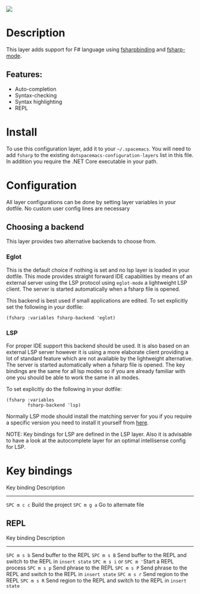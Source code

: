 ![](img/fsharp.png)

Description
===========

This layer adds support for F\# language using
[fsharpbinding](https://github.com/fsharp/fsharpbinding) and
[fsharp-mode](https://github.com/fsharp/fsharpbinding).

Features:
---------

-   Auto-completion
-   Syntax-checking
-   Syntax highlighting
-   REPL

Install
=======

To use this configuration layer, add it to your `~/.spacemacs`. You will
need to add `fsharp` to the existing `dotspacemacs-configuration-layers`
list in this file. In addition you require the .NET Core executable in
your path.

Configuration
=============

All layer configurations can be done by setting layer variables in your
dotfile. No custom user config lines are necessary

Choosing a backend
------------------

This layer provides two alternative backends to choose from.

### Eglot

This is the default choice if nothing is set and no lsp layer is loaded
in your dotfile. This mode provides straight forward IDE capabilities by
means of an external server using the LSP protocol using `eglot-mode` a
lightweight LSP client. The server is started automatically when a
fsharp file is opened.

This backend is best used if small applications are edited. To set
explicitly set the following in your dotfile:

``` {.commonlisp org-language="emacs-lisp"}
(fsharp :variables fsharp-backend 'eglot)
```

### LSP

For proper IDE support this backend should be used. It is also based on
an external LSP server however it is using a more elaborate client
providing a lot of standard feature which are not available by the
lightweight alternative. The server is started automatically when a
fsharp file is opened. The key bindings are the same for all lsp modes
so if you are already familiar with one you should be able to work the
same in all modes.

To set explicitly do the following in your dotfile:

``` {.commonlisp org-language="emacs-lisp"}
(fsharp :variables
        fsharp-backend 'lsp)
```

Normally LSP mode should install the matching server for you if you
require a specific version you need to install it yourself from
[here](https://github.com/fsharp/FsAutoComplete).

NOTE: Key bindings for LSP are defined in the LSP layer. Also it is
advisable to have a look at the autocomplete layer for an optimal
intellisense config for LSP.

Key bindings
============

  Key binding   Description
  ------------- ----------------------
  `SPC m c c`   Build the project
  `SPC m g a`   Go to alternate file

REPL
----

  Key binding                 Description
  --------------------------- ------------------------------------------------------------------
  `SPC m s b`                 Send buffer to the REPL
  `SPC m s B`                 Send buffer to the REPL and switch to the REPL in `insert state`
  `SPC m s i` or `SPC m '​`   Start a REPL process
  `SPC m s p`                 Send phrase to the REPL
  `SPC m s P`                 Send phrase to the REPL and switch to the REPL in `insert state`
  `SPC m s r`                 Send region to the REPL
  `SPC m s R`                 Send region to the REPL and switch to the REPL in `insert state`
